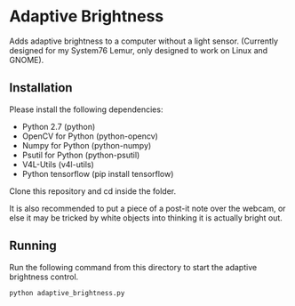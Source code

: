 # Adaptive Brightness
Adds adaptive brightness to a computer without a light sensor. (Currently designed for my System76 Lemur, only designed to work on Linux and GNOME).

## Installation
Please install the following dependencies:
* Python 2.7 (python)
* OpenCV for Python (python-opencv)
* Numpy for Python (python-numpy)
* Psutil for Python (python-psutil)
* V4L-Utils (v4l-utils)
* Python tensorflow (pip install tensorflow)

Clone this repository and cd inside the folder.

It is also recommended to put a piece of a post-it note over the webcam, or else it may be tricked by white objects into thinking it is actually bright out.

## Running
Run the following command from this directory to start the adaptive brightness control.
```bash
python adaptive_brightness.py
```
